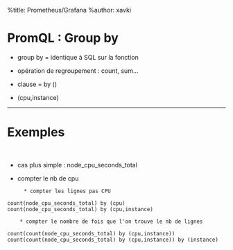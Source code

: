 %title: Prometheus/Grafana
%author: xavki


# PromQL : Group by


* group by = identique à SQL sur la fonction

* opération de regroupement : count, sum...

* clause = by ()

* (cpu,instance)


--------------------------------------------------------------

# Exemples


<br>


* cas plus simple : node_cpu_seconds_total

* compter le nb de cpu

		* compter les lignes pas CPU

```
count(node_cpu_seconds_total) by (cpu)
count(node_cpu_seconds_total) by (cpu,instance)
```
		
		* compter le nombre de fois que l'on trouve le nb de lignes

```
count(count(node_cpu_seconds_total) by (cpu,instance))
count(count(node_cpu_seconds_total) by (cpu,instance)) by (instance)
```
